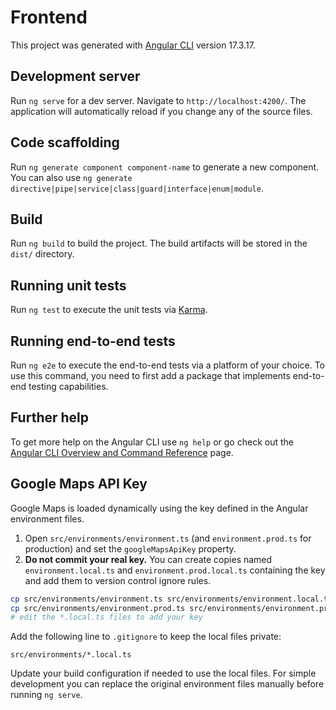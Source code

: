 # Frontend

This project was generated with [Angular CLI](https://github.com/angular/angular-cli) version 17.3.17.

## Development server

Run `ng serve` for a dev server. Navigate to `http://localhost:4200/`. The application will automatically reload if you change any of the source files.

## Code scaffolding

Run `ng generate component component-name` to generate a new component. You can also use `ng generate directive|pipe|service|class|guard|interface|enum|module`.

## Build

Run `ng build` to build the project. The build artifacts will be stored in the `dist/` directory.

## Running unit tests

Run `ng test` to execute the unit tests via [Karma](https://karma-runner.github.io).

## Running end-to-end tests

Run `ng e2e` to execute the end-to-end tests via a platform of your choice. To use this command, you need to first add a package that implements end-to-end testing capabilities.

## Further help

To get more help on the Angular CLI use `ng help` or go check out the [Angular CLI Overview and Command Reference](https://angular.io/cli) page.

## Google Maps API Key

Google Maps is loaded dynamically using the key defined in the Angular environment files.

1. Open `src/environments/environment.ts` (and `environment.prod.ts` for production) and set the `googleMapsApiKey` property.
2. **Do not commit your real key.** You can create copies named `environment.local.ts` and `environment.prod.local.ts` containing the key and add them to version control ignore rules.

```bash
cp src/environments/environment.ts src/environments/environment.local.ts
cp src/environments/environment.prod.ts src/environments/environment.prod.local.ts
# edit the *.local.ts files to add your key
```

Add the following line to `.gitignore` to keep the local files private:

```
src/environments/*.local.ts
```

Update your build configuration if needed to use the local files. For simple development you can replace the original environment files manually before running `ng serve`.

